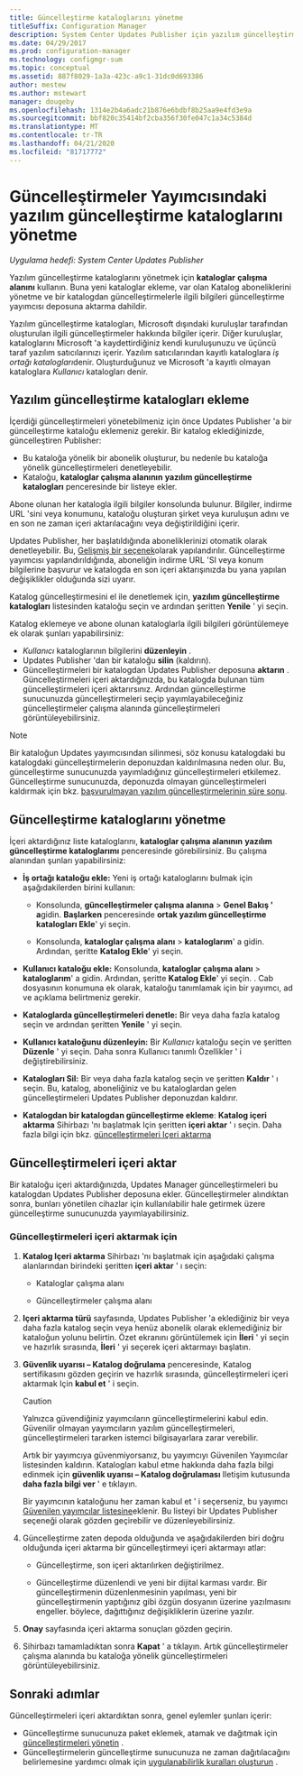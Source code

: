 ```yaml
---
title: Güncelleştirme kataloglarını yönetme
titleSuffix: Configuration Manager
description: System Center Updates Publisher için yazılım güncelleştirme kataloglarını yönetme
ms.date: 04/29/2017
ms.prod: configuration-manager
ms.technology: configmgr-sum
ms.topic: conceptual
ms.assetid: 887f8029-1a3a-423c-a9c1-31dc0d693386
author: mestew
ms.author: mstewart
manager: dougeby
ms.openlocfilehash: 1314e2b4a6adc21b876e6bdbf8b25aa9e4fd3e9a
ms.sourcegitcommit: bbf820c35414bf2cba356f30fe047c1a34c5384d
ms.translationtype: MT
ms.contentlocale: tr-TR
ms.lasthandoff: 04/21/2020
ms.locfileid: "81717772"
---
```

# <a name="manage-software-update-catalogs-in-updates-publisher"></a>Güncelleştirmeler Yayımcısındaki yazılım güncelleştirme kataloglarını yönetme

*Uygulama hedefi: System Center Updates Publisher*

Yazılım güncelleştirme kataloglarını yönetmek için **kataloglar** **çalışma alanını** kullanın. Buna yeni kataloglar ekleme, var olan Katalog aboneliklerini yönetme ve bir katalogdan güncelleştirmelerle ilgili bilgileri güncelleştirme yayımcısı deposuna aktarma dahildir.

Yazılım güncelleştirme katalogları, Microsoft dışındaki kuruluşlar tarafından oluşturulan ilgili güncelleştirmeler hakkında bilgiler içerir. Diğer kuruluşlar, kataloglarını Microsoft 'a kaydettirdiğiniz kendi kuruluşunuzu ve üçüncü taraf yazılım satıcılarınızı içerir. Yazılım satıcılarından kayıtlı kataloglara *iş ortağı katalogları*denir. Oluşturduğunuz ve Microsoft 'a kayıtlı olmayan kataloglara *Kullanıcı* katalogları denir.

## <a name="add-software-update-catalogs"></a>Yazılım güncelleştirme katalogları ekleme
İçerdiği güncelleştirmeleri yönetebilmeniz için önce Updates Publisher 'a bir güncelleştirme kataloğu eklemeniz gerekir. Bir katalog eklediğinizde, güncelleştiren Publisher:
-   Bu kataloğa yönelik bir abonelik oluşturur, bu nedenle bu kataloğa yönelik güncelleştirmeleri denetleyebilir.
-   Kataloğu, **kataloglar çalışma alanının** **yazılım güncelleştirme katalogları** penceresinde bir listeye ekler.  

Abone olunan her katalogla ilgili bilgiler konsolunda bulunur. Bilgiler, indirme URL 'sini veya konumunu, kataloğu oluşturan şirket veya kuruluşun adını ve en son ne zaman içeri aktarılacağını veya değiştirildiğini içerir.

Updates Publisher, her başlatıldığında aboneliklerinizi otomatik olarak denetleyebilir. Bu, [Gelişmiş bir seçenek](updates-publisher-options.md#advanced)olarak yapılandırılır. Güncelleştirme yayımcısı yapılandırıldığında, aboneliğin indirme URL 'SI veya konum bilgilerine başvurur ve katalogda en son içeri aktarışınızda bu yana yapılan değişiklikler olduğunda sizi uyarır.

Katalog güncelleştirmesini el ile denetlemek için, **yazılım güncelleştirme katalogları** listesinden kataloğu seçin ve ardından şeritten **Yenile** ' yi seçin.

Katalog eklemeye ve abone olunan kataloglarla ilgili bilgileri görüntülemeye ek olarak şunları yapabilirsiniz:
-  *Kullanıcı* kataloglarının bilgilerini **düzenleyin** .
-  Updates Publisher 'dan bir kataloğu **silin** (kaldırın).
-  Güncelleştirmeleri bir katalogdan Updates Publisher deposuna **aktarın** . Güncelleştirmeleri içeri aktardığınızda, bu katalogda bulunan tüm güncelleştirmeleri içeri aktarırsınız. Ardından güncelleştirme sunucunuzda güncelleştirmeleri seçip yayımlayabileceğiniz güncelleştirmeler çalışma alanında güncelleştirmeleri görüntüleyebilirsiniz.

> [!NOTE]   
> Bir kataloğun Updates yayımcısından silinmesi, söz konusu katalogdaki bu katalogdaki güncelleştirmelerin deponuzdan kaldırılmasına neden olur. Bu, güncelleştirme sunucunuzda yayımladığınız güncelleştirmeleri etkilemez. Güncelleştirme sunucunuzda, deponuzda olmayan güncelleştirmeleri kaldırmak için bkz. [başvurulmayan yazılım güncelleştirmelerinin süre sonu](updates-publisher-options.md#expire-unreferenced-software-updates).

## <a name="manage-update-catalogs"></a>Güncelleştirme kataloglarını yönetme
İçeri aktardığınız liste kataloglarını, **kataloglar çalışma alanının** **yazılım güncelleştirme kataloglarımı** penceresinde görebilirsiniz. Bu çalışma alanından şunları yapabilirsiniz:

-   **İş ortağı kataloğu ekle:** Yeni iş ortağı kataloglarını bulmak için aşağıdakilerden birini kullanın:

    -   Konsolunda, **güncelleştirmeler çalışma alanına** > **Genel Bakış ' a**gidin. **Başlarken** penceresinde **ortak yazılım güncelleştirme katalogları Ekle**' yi seçin.

    -   Konsolunda, **kataloglar çalışma alanı** > **kataloglarım**' a gidin. Ardından, şeritte **Katalog Ekle**' yi seçin.

-   **Kullanıcı kataloğu ekle:** Konsolunda, **kataloglar çalışma alanı** > **kataloglarım**' a gidin. Ardından, şeritte **Katalog Ekle**' yi seçin. . Cab dosyasının konumuna ek olarak, kataloğu tanımlamak için bir yayımcı, ad ve açıklama belirtmeniz gerekir.


-   **Kataloglarda güncelleştirmeleri denetle:** Bir veya daha fazla katalog seçin ve ardından şeritten **Yenile** ' yi seçin.

-   **Kullanıcı kataloğunu düzenleyin:** Bir *Kullanıcı* kataloğu seçin ve şeritten **Düzenle** ' yi seçin. Daha sonra Kullanıcı tanımlı Özellikler ' i değiştirebilirsiniz.

-   **Katalogları Sil:** Bir veya daha fazla katalog seçin ve şeritten **Kaldır** ' ı seçin. Bu, katalog, aboneliğiniz ve bu kataloglardan gelen güncelleştirmeleri Updates Publisher deponuzdan kaldırır.

-   **Katalogdan bir katalogdan güncelleştirme ekleme**: **Katalog içeri aktarma** Sihirbazı 'nı başlatmak Için şeritten **içeri aktar** ' ı seçin. Daha fazla bilgi için bkz. [güncelleştirmeleri Içeri aktarma](#import-updates)

## <a name="import-updates"></a>Güncelleştirmeleri içeri aktar
Bir kataloğu içeri aktardığınızda, Updates Manager güncelleştirmeleri bu katalogdan Updates Publisher deposuna ekler. Güncelleştirmeler alındıktan sonra, bunları yönetilen cihazlar için kullanılabilir hale getirmek üzere güncelleştirme sunucunuzda yayımlayabilirsiniz.

### <a name="to-import-updates"></a>Güncelleştirmeleri içeri aktarmak için
1. **Katalog Içeri aktarma** Sihirbazı 'nı başlatmak için aşağıdaki çalışma alanlarından birindeki şeritten **içeri aktar** ' ı seçin:

   -   Kataloglar çalışma alanı

   -   Güncelleştirmeler çalışma alanı

2. **Içeri aktarma türü** sayfasında, Updates Publisher 'a eklediğiniz bir veya daha fazla katalog seçin veya henüz abonelik olarak eklemediğiniz bir kataloğun yolunu belirtin. Özet ekranını görüntülemek için **İleri** ' yi seçin ve hazırlık sırasında, **İleri** ' yi seçerek içeri aktarmayı başlatın.

3. **Güvenlik uyarısı – Katalog doğrulama** penceresinde, Katalog sertifikasını gözden geçirin ve hazırlık sırasında, güncelleştirmeleri içeri aktarmak Için **kabul et** ' i seçin.

   > [!CAUTION]
   > Yalnızca güvendiğiniz yayımcıların güncelleştirmelerini kabul edin. Güvenilir olmayan yayımcıların yazılım güncelleştirmeleri, güncelleştirmeleri tararken istemci bilgisayarlara zarar verebilir.
   > 
   >  Artık bir yayımcıya güvenmiyorsanız, bu yayımcıyı Güvenilen Yayımcılar listesinden kaldırın. Katalogları kabul etme hakkında daha fazla bilgi edinmek için **güvenlik uyarısı – Katalog doğrulaması** Iletişim kutusunda **daha fazla bilgi ver** ' e tıklayın.

   Bir yayımcının kataloğunu her zaman kabul et ' i seçerseniz, bu yayımcı [Güvenilen yayımcılar listesine](updates-publisher-options.md#trusted-publishers)eklenir. Bu listeyi bir Updates Publisher seçeneği olarak gözden geçirebilir ve düzenleyebilirsiniz.

4. Güncelleştirme zaten depoda olduğunda ve aşağıdakilerden biri doğru olduğunda içeri aktarma bir güncelleştirmeyi içeri aktarmayı atlar:

   -   Güncelleştirme, son içeri aktarılırken değiştirilmez.

   -   Güncelleştirme düzenlendi ve yeni bir dijital karması vardır. Bir güncelleştirmenin düzenlenmesinin yapılması, yeni bir güncelleştirmenin yaptığınız gibi özgün dosyanın üzerine yazılmasını engeller. böylece, dağıttığınız değişikliklerin üzerine yazılır.

5. **Onay** sayfasında içeri aktarma sonuçları gözden geçirin.

6. Sihirbazı tamamladıktan sonra **Kapat** ' a tıklayın. Artık güncelleştirmeler çalışma alanında bu kataloğa yönelik güncelleştirmeleri görüntüleyebilirsiniz.

## <a name="next-steps"></a>Sonraki adımlar
Güncelleştirmeleri içeri aktardıktan sonra, genel eylemler şunları içerir:
-   Güncelleştirme sunucunuza paket eklemek, atamak ve dağıtmak için [güncelleştirmeleri yönetin](manage-updates-with-updates-publisher.md) .
-   Güncelleştirmelerin güncelleştirme sunucunuza ne zaman dağıtılacağını belirlemesine yardımcı olmak için [uygulanabilirlik kuralları oluşturun](updates-publisher-applicability-rules.md) .
